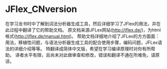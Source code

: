# JFlex_CNversion
在学习龙书时中了解到词法分析器生成工具，然后详细学习了JFlex的用法，并在此过程中翻译了它的帮助文档。
原文档来源JFLex网站(http://jflex.de/)，为html格式(http://jflex.de/manual.html)。
帮助文档详细地介绍了JFLex的方方面面：
用法，移植性问题，与语法分析器生成工具的配合使用步骤，编码问题，JFLex语法的详细介绍等等。
特翻译成简体中文版，希望在学习编译原理时对你有所帮助。
译者水平有限，且尚未对此做审查和修改，错误和翻译不通在所难免，请原谅。

